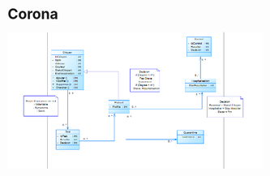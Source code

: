# Corona
<img src="https://github.com/Mouad-Louhibi/Corona/blob/master/Diagramme%20de%20classe.PNG">
